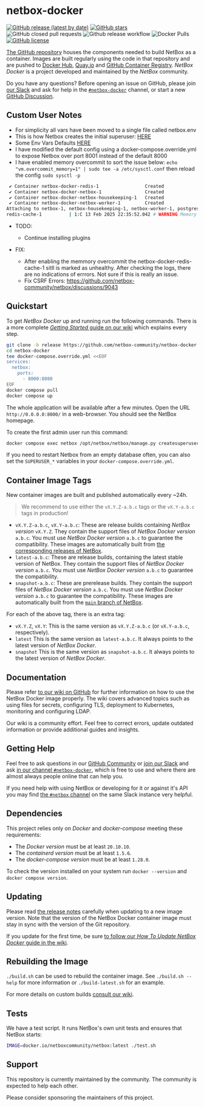 # netbox-docker

[![GitHub release (latest by date)](https://img.shields.io/github/v/release/netbox-community/netbox-docker)][github-release]
[![GitHub stars](https://img.shields.io/github/stars/netbox-community/netbox-docker)][github-stargazers]
![GitHub closed pull requests](https://img.shields.io/github/issues-pr-closed-raw/netbox-community/netbox-docker)
![Github release workflow](https://img.shields.io/github/actions/workflow/status/netbox-community/netbox-docker/release.yml?branch=release)
![Docker Pulls](https://img.shields.io/docker/pulls/netboxcommunity/netbox)
[![GitHub license](https://img.shields.io/github/license/netbox-community/netbox-docker)][netbox-docker-license]

[The GitHub repository][netbox-docker-github] houses the components needed to build NetBox as a container.
Images are built regularly using the code in that repository
and are pushed to [Docker Hub][netbox-dockerhub],
[Quay.io][netbox-quayio] and [GitHub Container Registry][netbox-ghcr].
_NetBox Docker_ is a project developed and maintained by the _NetBox_ community.

Do you have any questions?
Before opening an issue on GitHub,
please join [our Slack][netbox-docker-slack]
and ask for help in the [`#netbox-docker`][netbox-docker-slack-channel] channel,
or start a new [GitHub Discussion][github-discussions].

[github-stargazers]: https://github.com/netbox-community/netbox-docker/stargazers
[github-release]: https://github.com/netbox-community/netbox-docker/releases
[netbox-dockerhub]: https://hub.docker.com/r/netboxcommunity/netbox/
[netbox-quayio]: https://quay.io/repository/netboxcommunity/netbox
[netbox-ghcr]: https://github.com/netbox-community/netbox-docker/pkgs/container/netbox
[netbox-docker-github]: https://github.com/netbox-community/netbox-docker/
[netbox-docker-slack]: https://join.slack.com/t/netdev-community/shared_invite/zt-mtts8g0n-Sm6Wutn62q_M4OdsaIycrQ
[netbox-docker-slack-channel]: https://netdev-community.slack.com/archives/C01P0GEVBU7
[netbox-slack-channel]: https://netdev-community.slack.com/archives/C01P0FRSXRV
[netbox-docker-license]: https://github.com/netbox-community/netbox-docker/blob/release/LICENSE
[github-discussions]: https://github.com/netbox-community/netbox-docker/discussions


## Custom User Notes
- For simplicity all vars have been moved to a single file called netbox.env
- This is how Netbox creates the initial superuser: [HERE](https://github.com/netbox-community/netbox-docker/blob/0b70f722f91cf90e5fa0178f3db84d28517e191d/docker/docker-entrypoint.sh#L53-L72)
- Some Env Vars Defaults [HERE](https://artifacthub.io/packages/helm/bootc/netbox)
- I have modified the default config using a docker-compose.override.yml to expose Netbox over port 8001 instead of the default 8000
- I have enabled memory overcommit to sort the issue below: `echo "vm.overcommit_memory=1" | sudo tee -a /etc/sysctl.conf` then reload the config `sudo sysctl -p`

```bash
 ✔ Container netbox-docker-redis-1                 Created                                                                                                                   0.0s
 ✔ Container netbox-docker-netbox-1                Created                                                                                                                   0.0s
 ✔ Container netbox-docker-netbox-housekeeping-1   Created                                                                                                                   0.0s
 ✔ Container netbox-docker-netbox-worker-1         Created                                                                                                                   0.0s
Attaching to netbox-1, netbox-housekeeping-1, netbox-worker-1, postgres-1, redis-1, redis-cache-1
redis-cache-1          | 1:C 13 Feb 2025 22:35:52.042 # WARNING Memory overcommit must be enabled! Without it, a background save or replication may fail under low memory condition. Being disabled, it can also cause failures without low memory condition, see https://github.com/jemalloc/jemalloc/issues/1328. To fix this issue add 'vm.overcommit_memory = 1' to /etc/sysctl.conf and then reboot or run the command 'sysctl vm.overcommit_memory=1' for this to take effect.
```
- TODO:
  - Continue installing plugins

- FIX:
  - After enabling the memmory overcommit the netbox-docker-redis-cache-1 sitll is marked as unhealthy. After checking the logs, there are no indications of errrors. Not sure if this is really an issue.
  - Fix CSRF Errors: https://github.com/netbox-community/netbox/discussions/9043


## Quickstart

To get _NetBox Docker_ up and running run the following commands.
There is a more complete [_Getting Started_ guide on our wiki][wiki-getting-started] which explains every step.

```bash
git clone -b release https://github.com/netbox-community/netbox-docker.git
cd netbox-docker
tee docker-compose.override.yml <<EOF
services:
  netbox:
    ports:
      - 8000:8080
EOF
docker compose pull
docker compose up
```

The whole application will be available after a few minutes.
Open the URL `http://0.0.0.0:8000/` in a web-browser.
You should see the NetBox homepage.

To create the first admin user run this command:

```bash
docker compose exec netbox /opt/netbox/netbox/manage.py createsuperuser
```

If you need to restart Netbox from an empty database often,
you can also set the `SUPERUSER_*` variables in your `docker-compose.override.yml`.

[wiki-getting-started]: https://github.com/netbox-community/netbox-docker/wiki/Getting-Started

## Container Image Tags

New container images are built and published automatically every ~24h.

> We recommend to use either the `vX.Y.Z-a.b.c` tags or the `vX.Y-a.b.c` tags in production!

- `vX.Y.Z-a.b.c`, `vX.Y-a.b.c`:
  These are release builds containing _NetBox version_ `vX.Y.Z`.
  They contain the support files of _NetBox Docker version_ `a.b.c`.
  You must use _NetBox Docker version_ `a.b.c` to guarantee the compatibility.
  These images are automatically built from [the corresponding releases of NetBox][netbox-releases].
- `latest-a.b.c`:
  These are release builds, containing the latest stable version of NetBox.
  They contain the support files of _NetBox Docker version_ `a.b.c`.
  You must use _NetBox Docker version_ `a.b.c` to guarantee the compatibility.
- `snapshot-a.b.c`:
  These are prerelease builds.
  They contain the support files of _NetBox Docker version_ `a.b.c`.
  You must use _NetBox Docker version_ `a.b.c` to guarantee the compatibility.
  These images are automatically built from the [`main` branch of NetBox][netbox-main].

For each of the above tag, there is an extra tag:

- `vX.Y.Z`, `vX.Y`:
  This is the same version as `vX.Y.Z-a.b.c` (or `vX.Y-a.b.c`, respectively).
- `latest`
  This is the same version as `latest-a.b.c`.
  It always points to the latest version of _NetBox Docker_.
- `snapshot`
  This is the same version as `snapshot-a.b.c`.
  It always points to the latest version of _NetBox Docker_.

[netbox-releases]: https://github.com/netbox-community/netbox/releases
[netbox-main]: https://github.com/netbox-community/netbox/tree/main

## Documentation

Please refer [to our wiki on GitHub][netbox-docker-wiki] for further information on how to use the NetBox Docker image properly.
The wiki covers advanced topics such as using files for secrets, configuring TLS, deployment to Kubernetes, monitoring and configuring LDAP.

Our wiki is a community effort.
Feel free to correct errors, update outdated information or provide additional guides and insights.

[netbox-docker-wiki]: https://github.com/netbox-community/netbox-docker/wiki/

## Getting Help

Feel free to ask questions in our [GitHub Community][netbox-community]
or [join our Slack][netbox-docker-slack] and ask [in our channel `#netbox-docker`][netbox-docker-slack-channel],
which is free to use and where there are almost always people online that can help you.

If you need help with using NetBox or developing for it or against it's API
you may find [the `#netbox` channel][netbox-slack-channel] on the same Slack instance very helpful.

[netbox-community]: https://github.com/netbox-community/netbox-docker/discussions

## Dependencies

This project relies only on _Docker_ and _docker-compose_ meeting these requirements:

- The _Docker version_ must be at least `20.10.10`.
- The _containerd version_ must be at least `1.5.6`.
- The _docker-compose version_ must be at least `1.28.0`.

To check the version installed on your system run `docker --version` and `docker compose version`.

## Updating

Please read [the release notes][releases] carefully when updating to a new image version.
Note that the version of the NetBox Docker container image must stay in sync with the version of the Git repository.

If you update for the first time, be sure [to follow our _How To Update NetBox Docker_ guide in the wiki][netbox-docker-wiki-updating].

[releases]: https://github.com/netbox-community/netbox-docker/releases
[netbox-docker-wiki-updating]: https://github.com/netbox-community/netbox-docker/wiki/Updating

## Rebuilding the Image

`./build.sh` can be used to rebuild the container image.
See `./build.sh --help` for more information or `./build-latest.sh` for an example.

For more details on custom builds [consult our wiki][netbox-docker-wiki-build].

[netbox-docker-wiki-build]: https://github.com/netbox-community/netbox-docker/wiki/Build

## Tests

We have a test script.
It runs NetBox's own unit tests and ensures that NetBox starts:

```bash
IMAGE=docker.io/netboxcommunity/netbox:latest ./test.sh
```

## Support

This repository is currently maintained by the community.
The community is expected to help each other.

Please consider sponsoring the maintainers of this project.
